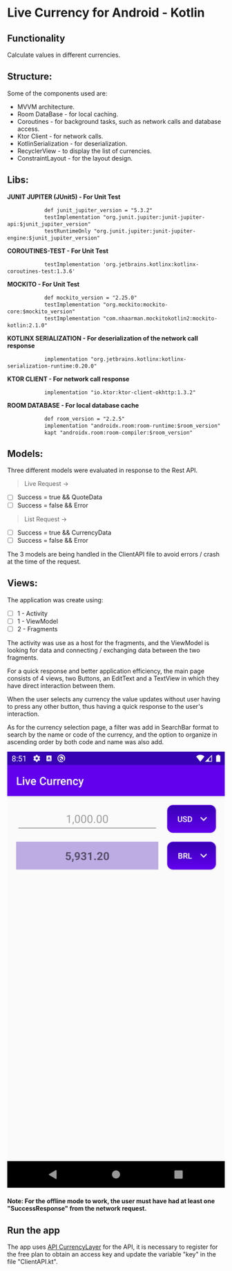 # Live Currency for Android - Kotlin

## Functionality

Calculate values ​​in different currencies.

## Structure:
Some of the components used are:

- MVVM architecture.
- Room DataBase - for local caching.
- Coroutines - for background tasks, such as network calls and database access.
- Ktor Client - for network calls.
- KotlinSerialization - for deserialization.
- RecyclerView - to display the list of currencies.
- ConstraintLayout - for the layout design.

## Libs:

   **JUNIT JUPITER (JUnit5) - For Unit Test**
   
                def junit_jupiter_version = "5.3.2"
                testImplementation "org.junit.jupiter:junit-jupiter-api:$junit_jupiter_version"
                testRuntimeOnly "org.junit.jupiter:junit-jupiter-engine:$junit_jupiter_version"
            
   **COROUTINES-TEST - For Unit Test**
   
                testImplementation 'org.jetbrains.kotlinx:kotlinx-coroutines-test:1.3.6'
            
   **MOCKITO - For Unit Test**
   
                def mockito_version = "2.25.0"
                testImplementation "org.mockito:mockito-core:$mockito_version"
                testImplementation "com.nhaarman.mockitokotlin2:mockito-kotlin:2.1.0"
            
   **KOTLINX SERIALIZATION - For deserialization of the network call response**
   
                implementation "org.jetbrains.kotlinx:kotlinx-serialization-runtime:0.20.0"
            
   **KTOR CLIENT - For network call response**
   
                implementation "io.ktor:ktor-client-okhttp:1.3.2"
            
   **ROOM DATABASE - For local database cache**
   
                def room_version = "2.2.5"
                implementation "androidx.room:room-runtime:$room_version"
                kapt "androidx.room:room-compiler:$room_version"
                
## Models:
   
Three different models were evaluated in response to the Rest API.
   
> Live Request ->
- [ ] Success = true && QuoteData
- [ ] Success = false && Error
   
> List Request ->
- [ ] Success = true && CurrencyData
- [ ] Success = false && Error
   
The 3 models are being handled in the ClientAPI file to avoid errors / crash at the time of the request.
   
   
## Views:
   
The application was create using:
   
- [ ] 1 - Activity
- [ ] 1 - ViewModel
- [ ] 2 - Fragments
   
The activity was use as a host for the fragments, and the ViewModel is looking for data and connecting / exchanging data between the two fragments.
   
For a quick response and better application efficiency, the main page consists of 4 views, two Buttons, an EditText and a TextView in which they have direct interaction between them.
   
When the user selects any currency the value updates without user having to press any other button, thus having a quick response to the user's interaction.
   
As for the currency selection page, a filter was add in SearchBar format to search by the name or code of the currency, and the option to organize in ascending order by both code and name was also add.

![alt text](https://github.com/kiviabrito/LiveCurrency-Android/blob/master/Screenshot_MainActivity.png) 

#### Note: For the offline mode to work, the user must have had at least one "SuccessResponse" from the network request.

## Run the app

The app uses [API CurrencyLayer](https://currencylayer.com/documentation) for the API, it is necessary to register for the free plan to obtain an access key and update the variable "key" in the file "ClientAPI.kt".
